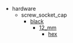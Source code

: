 * hardware
  * screw_socket_cap
    * [black](hardware/screw_socket_cap/black)
      * [12_mm](hardware/screw_socket_cap/black/12_mm)
        * [hex](hex)
